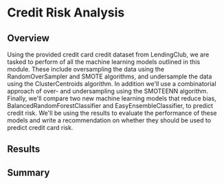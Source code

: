 # Credit Risk Analysis
## Overview
Using the provided credit card credit dataset from LendingClub, we are tasked to perform of all the machine learning models outlined in this module. These include oversampling the data using the RandomOverSampler and SMOTE algorithms, and undersample the data using the ClusterCentroids algorithm. In addition we'll use a combinatorial approach of over- and undersampling using the SMOTEENN algorithm. Finally, we'll compare two new machine learning models that reduce bias, BalancedRandomForestClassifier and EasyEnsembleClassifier, to predict credit risk. We'll be using the results to evaluate the performance of these models and write a recommendation on whether they should be used to predict credit card risk.

## Results


## Summary
